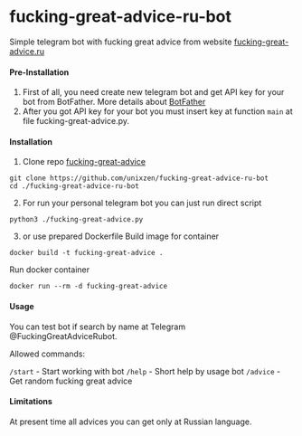 # fucking-great-advice-ru-bot
Simple telegram bot with fucking great advice from website [fucking-great-advice.ru](http://fucking-great-advice.ru)

#### Pre-Installation

1. First of all, you need create new telegram bot and get API key for your bot from BotFather. More details about [BotFather](https://core.telegram.org/bots)
2. After you got API key for your bot you must insert key at function `main` at file fucking-great-advice.py.

#### Installation

1. Clone repo [fucking-great-advice](https://github.com/unixzen/fucking-great-advice-ru-bot.git)
```
git clone https://github.com/unixzen/fucking-great-advice-ru-bot
cd ./fucking-great-advice-ru-bot
```

2. For run your personal telegram bot you can just run direct script
```
python3 ./fucking-great-advice.py
```

3. or use prepared Dockerfile
Build image for container
```
docker build -t fucking-great-advice .
```
Run docker container
```
docker run --rm -d fucking-great-advice
```

#### Usage

You can test bot if search by name at Telegram @FuckingGreatAdviceRubot.

Allowed commands:

`/start` - Start working with bot
`/help` - Short help by usage bot
`/advice` - Get random fucking great advice


#### Limitations

At present time all advices you can get only at Russian language.


